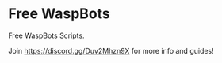 # Free WaspBots
 Free WaspBots Scripts.

 Join https://discord.gg/Duv2Mhzn9X for more info and guides!
 
